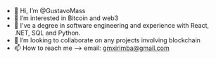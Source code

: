 - 👋 Hi, I’m @GustavoMass
- 👀 I’m interested in Bitcoin and web3
- 🌱 I've a degree in software engineering and experience with React, .NET, SQL and Python. 
- 💞️ I’m looking to collaborate on any projects involving blockchain
- 📫 How to reach me --> email: gmxirimba@gmail.com

<!---
GustavoMass/GustavoMass is a ✨ special ✨ repository because its `README.md` (this file) appears on your GitHub profile.
You can click the Preview link to take a look at your changes.
--->
